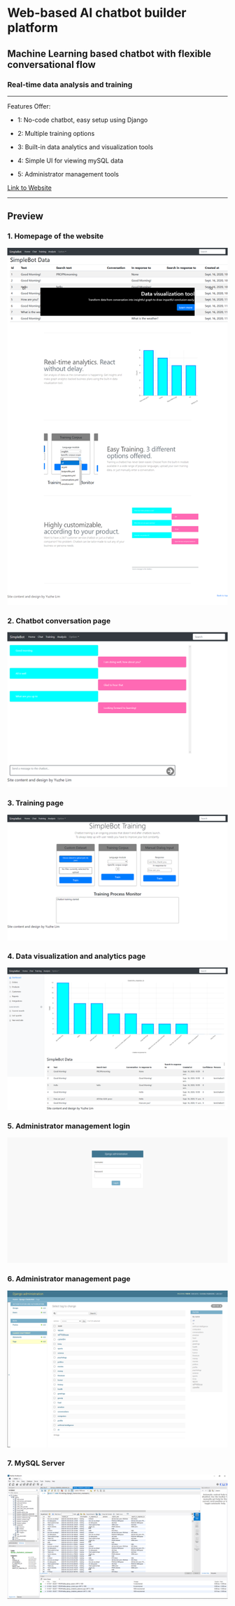 # **Web-based AI chatbot builder platform**

## Machine Learning based chatbot with flexible conversational flow

### Real-time data analysis and training

---
Features Offer:
* 1: No-code chatbot, easy setup using Django

* 2: Multiple training options

* 3: Built-in data analytics and visualization tools

* 4: Simple UI for viewing mySQL data

* 5: Administrator management tools

[Link to Website](http://simplebot.xtie.net)

[//]: # (Image References)

[image1]: ./README_media/homepage.png "Screenshot of homepage"
[image2]: ./README_media/chatbot-page.png "Screenshot of chatbot conversation"
[image3]: ./README_media/training_page.png "Screenshot of training page"
[image4]: ./README_media/analysis_page.png "Screenshot of visualization page"
[image5]: ./README_media/admin_page1.png "Screenshot of admin login"
[image6]: ./README_media/admin_page2.png "Screenshot of admin page"
[image7]: ./README_media/mysql.PNG "Screenshot of mysql server"

---
## Preview

### 1. Homepage of the website
![alt text][image1]

### 2. Chatbot conversation page
![alt text][image2]

### 3. Training page
![alt text][image3]

### 4. Data visualization and analytics page
![alt text][image4]

### 5. Administrator management login
![alt text][image5]

### 6. Administrator management page
![alt text][image6]

### 7. MySQL Server
![alt text][image7]
